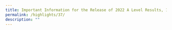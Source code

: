 ```yaml
---
title: Important Information for the Release of 2022 A Level Results, 17 Feb 2023
permalink: /highlights/37/
description: ""
---
```

